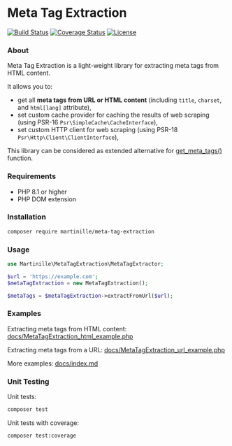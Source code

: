 # Meta Tag Extraction
[![Build Status](https://travis-ci.org/yourusername/metatag-extraction.svg?branch=main)](https://travis-ci.org/yourusername/metatag-extraction)
[![Coverage Status](https://coveralls.io/repos/github/martinille/meta-tag-extraction/badge.svg?branch=master)](https://coveralls.io/github/martinille/meta-tag-extraction?branch=master)
[![License](https://img.shields.io/badge/license-MIT-blue.svg)](LICENSE)

### About
Meta Tag Extraction is a light-weight library for extracting meta tags from HTML content.

It allows you to:
- get all **meta tags from URL or HTML content** (including `title`, `charset`, and `html[lang]` attribute),
- set custom cache provider for caching the results of web scraping (using PSR-16 `Psr\SimpleCache\CacheInterface`),
- set custom HTTP client for web scraping (using PSR-18 `Psr\Http\Client\ClientInterface`),

This library can be considered as extended alternative for [get_meta_tags()](https://www.php.net/manual/en/function.get-meta-tags.php) function.

### Requirements
- PHP 8.1 or higher
- PHP DOM extension

### Installation
```bash
composer require martinille/meta-tag-extraction
```

### Usage
```php
use Martinille\MetaTagExtraction\MetaTagExtractor;

$url = 'https://example.com';
$metaTagExtraction = new MetaTagExtraction();

$metaTags = $metaTagExtraction->extractFromUrl($url);
```

### Examples
Extracting meta tags from HTML content: [docs/MetaTagExtraction_html_example.php](docs/MetaTagExtraction_html_example.php)

Extracting meta tags from a URL: [docs/MetaTagExtraction_url_example.php](docs/MetaTagExtraction_url_example.php)

More examples: [docs/index.md](docs/index.md)

### Unit Testing

Unit tests:
```bash
composer test
```

Unit tests with coverage:
```bash
composer test:coverage
```
